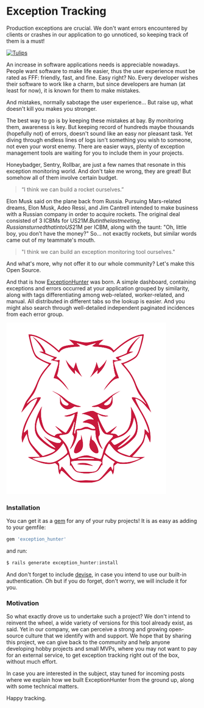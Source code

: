 # Exception Tracking
Production exceptions are crucial. We don't want errors encountered by clients or crashes in our application to go unnoticed, so keeping track of them is a must! 

[![Tulips](https://get.wallhere.com/photo/1920x1200-px-bokeh-fields-flowers-sea-tulips-white-1744269.jpg)](https://wallhere.com/es/wallpaper/1744269)

An increase in software applications needs is appreciable nowadays. People want software to make life easier, thus the user experience must be rated as FFF: friendly, fast, and fine. Easy right? No.
Every developer wishes their software to work like a charm, but since developers are human (at least for now), it is known for them to make mistakes. 

And mistakes, normally sabotage the user experience... But raise up, what doesn't kill you makes you stronger. 

The best way to go is by keeping these mistakes at bay. By monitoring them, awareness is key. But keeping record of hundreds maybe thousands (hopefully not) of errors, doesn't sound like an easy nor pleasant task. Yet diving through endless lines of logs isn't something you wish to someone, not even your worst enemy. There are easier ways, plenty of exception management tools are waiting for you to include them in your projects. 

Honeybadger, Sentry, Rollbar, are just a few names that resonate in this exception monitoring world. And don't take me wrong, they are great! But somehow all of them involve certain budget.  

 >“I think we can build a rocket ourselves.” 
 
Elon Musk said on the plane back from Russia. 
Pursuing Mars-related dreams, Elon Musk, Adeo Ressi, and Jim Cantrell intended to make business with a Russian company in order to acquire rockets. The original deal consisted of 3 ICBMs for US$21M. But in the last meeting, Russians turned that into US$21M per ICBM, along with the taunt: "Oh, little boy, you don’t have the money?"
So... not exactly rockets, but similar words came out of my teammate's mouth.

>"I think we can build an exception monitoring tool ourselves."

And what's more, why not offer it to our whole community? Let's make this Open Source. 

And that is how [ExceptionHunter](https://github.com/rootstrap/exception_hunter) was born. A simple dashboard, containing exceptions and errors occurred at your application grouped by similarity, along with tags differentiating among web-related, worker-related, and manual. All distributed in different tabs so the lookup is easier. And you might also search through well-detailed independent paginated incidences from each error group.


[![ExceptionHunter](https://github.com/rootstrap/exception_hunter/blob/develop/app/assets/images/exception_hunter/logo.png?raw=true)](https://github.com/rootstrap/exception_hunter)

### Installation
You can get it as a [gem](https://rubygems.org/gems/exception_hunter) for any of your ruby projects! It is as easy as adding to your gemfile:
```sh
gem 'exception_hunter'
```
and run:
```sh
$ rails generate exception_hunter:install
```

And don't forget to include [devise](https://github.com/heartcombo/devise), in case you intend to use our built-in authentication. 
Oh but if you do forget, don't worry, we will include it for you.


### Motivation
So what exactly drove us to undertake such a project? We don't intend to reinvent the wheel, a wide variety of versions for this tool already exist, as said. Yet in our company, we can perceive a strong and growing open-source culture that we identify with and support. 
We hope that by sharing this project, we can give back to the community and help anyone developing hobby projects and small MVPs, where you may not want to pay for an external service, to get exception tracking right out of the box, without much effort.

In case you are interested in the subject, stay tuned for incoming posts where we explain how we built ExceptionHunter from the ground up, along with some technical matters.

Happy tracking.
